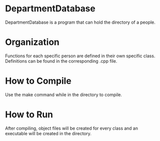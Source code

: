 # DepartmentDatabase
DepartmentDatabase is a program that can hold the directory of a people.
# Organization
Functions for each specific person are defined in their own specific class. Definitions can be found in the corresponding .cpp file.
# How to Compile
Use the make command while in the directory to compile.
# How to Run
After compiling, object files will be created for every class and an executable will be created in the directory.
